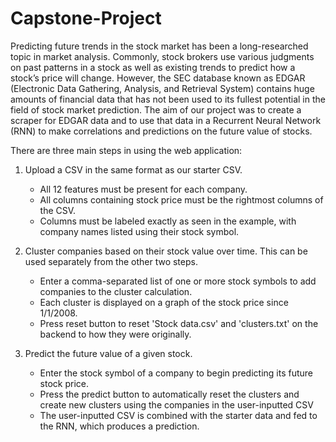 # Capstone-Project

Predicting future trends in the stock market has been a long-researched topic in market analysis. Commonly, stock brokers use various judgments on past patterns in a stock as well as existing trends to predict how a stock’s price will change. However, the SEC database known as EDGAR (Electronic Data Gathering, Analysis, and Retrieval System) contains huge amounts of financial data that has not been used to its fullest potential in the field of stock market prediction. The aim of our project was to create a scraper for EDGAR data and to use that data in a Recurrent Neural Network (RNN) to make correlations and predictions on the future value of stocks.

There are three main steps in using the web application:

1. Upload a CSV in the same format as our starter CSV.
    * All 12 features must be present for each company.
    * All columns containing stock price must be the rightmost columns of the CSV.
    * Columns must be labeled exactly as seen in the example, with company names listed using their stock symbol.  


2. Cluster companies based on their stock value over time. This can be used separately from the other two steps.
    * Enter a comma-separated list of one or more stock symbols to add companies to the cluster calculation.
    * Each cluster is displayed on a graph of the stock price since 1/1/2008.
    * Press reset button to reset 'Stock data.csv' and 'clusters.txt' on the backend to how they were originally.  
    
    
3. Predict the future value of a given stock.
    * Enter the stock symbol of a company to begin predicting its future stock price.
    * Press the predict button to automatically reset the clusters and create new clusters using the companies in the user-inputted CSV
    * The user-inputted CSV is combined with the starter data and fed to the RNN, which produces a prediction.